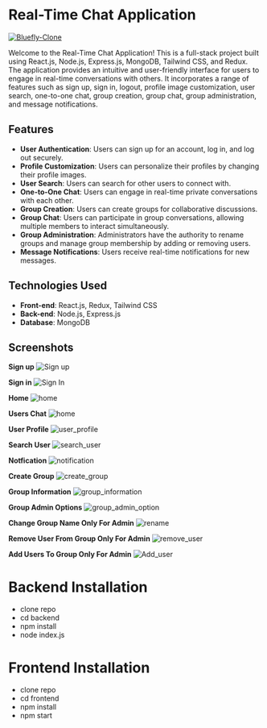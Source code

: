 # Real-Time Chat Application

<a href="https://chat-app-ca.netlify.app/" target="blank">
        <img src="https://img.shields.io/static/v1?style=for-the-badge&message=Want to see live preview »&color=1BB91F&logo=Bluefly&logoColor=FFFFFF&label=" alt="Bluefly-Clone" />
        </a>

  Welcome to the Real-Time Chat Application! This is a full-stack project built using React.js, Node.js, Express.js, MongoDB, Tailwind CSS, and Redux. The application provides an intuitive and user-friendly interface for users to engage in real-time conversations with others. It incorporates a range of features such as sign up, sign in, logout, profile image customization, user search, one-to-one chat, group creation, group chat, group administration, and message notifications.

## Features
- **User Authentication**: Users can sign up for an account, log in, and log out securely.
- **Profile Customization**: Users can personalize their profiles by changing their profile images.
- **User Search**: Users can search for other users to connect with.
- **One-to-One Chat**: Users can engage in real-time private conversations with each other.
- **Group Creation**: Users can create groups for collaborative discussions.
- **Group Chat**: Users can participate in group conversations, allowing multiple members to interact simultaneously.
- **Group Administration**: Administrators have the authority to rename groups and manage group membership by adding or removing users.
- **Message Notifications**: Users receive real-time notifications for new messages.

## Technologies Used
- **Front-end**: React.js, Redux, Tailwind CSS
- **Back-end**: Node.js, Express.js
- **Database**: MongoDB

## Screenshots
**Sign up**
![Sign up](https://media-hosting.imagekit.io//c7b43a0b54504696/Signup%20page.png?Expires=1832520535&Key-Pair-Id=K2ZIVPTIP2VGHC&Signature=UkjqGtDstguEhbVAEHMJGalFeUaykaQg~l2wmNmeSGWFALiWXmhT~0dKHIgYl41Bs3rU78XCnlBoXz46jQvVmBG9sM7h3JmrjuDf3TLXyPF-KS5Z4IkrBA4ukvMOrBdfgqhb5dsvyJ-xXzicfhx07gfW5gt1Jg6CTDlxzdbz7shNgamZkAz-BbHFTOfLCgj8JQyMQk3unsZHXU3~0TLI1FvXK4xE3tHSJo4XoR0Pmh~E0-GNvNo7MFccGZWRF5TX9HHzdfH26JPIakOXMYCdvDY94W6s9Ih8mI5wQhbp8ix9B83Uq~3MSeSNlQBLL1VZgKy-30OGpnLwv6vr67~t-w__)

**Sign in**
![Sign In](https://media-hosting.imagekit.io//c64555cb61a3400c/SignIn%20page.png?Expires=1832520782&Key-Pair-Id=K2ZIVPTIP2VGHC&Signature=rrjqke4hVaL~PzQAhgfQhKtm9KeWSOV~sjctU2rk8FPqZet642IcFZQ4VS~4uV7jFl6OXa9EizKjId2q-DkTUAHZXl4Ro4WZRmwKrcf0vcCLnZZmLudSCLH~MlVA8GeiCFFdlKeSMREwTKEOaf9gW~z5oo6tXELFrwBxEi~FvPdJfMJnyRIJpov-gLpp4GCnZQH0BJvORwDWM34taGgvwbs6AINFXwsNa4o60tMLvDWHO238QIz62EioP4FQ~ApTwEmODjQc5ZJAIxs2w8PXgeQuq4IjLfHfmUvDbDTQUs~uQC7m7WOL9cUayr~RlaIvyFjbkF18pdyUaLaY0u2sKA__)

**Home**
![home](https://res.cloudinary.com/dfrhy6m3m/image/upload/v1689146043/p7obaxsyrz5l074jkyj7.png)

**Users Chat**
![home](https://res.cloudinary.com/dfrhy6m3m/image/upload/v1689145934/ipqp3jb0qyb32nip6osj.png)

**User Profile**
![user_profile](https://res.cloudinary.com/dfrhy6m3m/image/upload/v1689146213/wvyx7ndxisaxpkgopxnh.png)

**Search User**
![search_user](https://res.cloudinary.com/dfrhy6m3m/image/upload/v1689146068/utilpiyhlxikhju36c7d.png)

**Notfication**
![notification](https://res.cloudinary.com/dfrhy6m3m/image/upload/v1689146057/b85aapingyke67r41vvb.png)

**Create Group**
![create_group](https://res.cloudinary.com/dfrhy6m3m/image/upload/v1689145950/afzfrs7dxuxij2z24vgy.png)

**Group Information**
![group_information](https://res.cloudinary.com/dfrhy6m3m/image/upload/v1689145976/bd8wyctt2tw4ukgwuoht.png)

**Group Admin Options**
![group_admin_option](https://res.cloudinary.com/dfrhy6m3m/image/upload/v1689146029/rbkuo9dgrym9y3ayymz4.png)

**Change Group Name Only For Admin**
![rename](https://res.cloudinary.com/dfrhy6m3m/image/upload/v1689146017/da8y031jf7twpxlp2ipy.png)

**Remove User From Group Only For Admin**
![remove_user](https://res.cloudinary.com/dfrhy6m3m/image/upload/v1689146005/ymitbkdkz2mlfvrb9gvl.png)

**Add Users To Group Only For Admin**
![Add_user](https://res.cloudinary.com/dfrhy6m3m/image/upload/v1690197588/lehnw0hfqfnxu8ktajys.png)



<h1>  Backend Installation </h1>
<ul> 
<li> clone repo  </li>
<li> cd backend </li>
<li> npm install </li>
<li> node index.js </li>
</ul>

<h1>  Frontend Installation </h1>
<ul> 
<li> clone repo  </li>
<li> cd frontend </li>
<li> npm install </li>
<li> npm start </li>
</ul>
